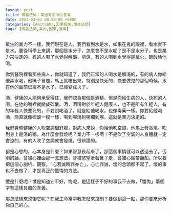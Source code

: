 ```yaml
---
layout: post
title: 傳喜法師：業因有別所受各異
date: 2023-03-03 00:09:00 +0800
categories: [Amitabha,因果報應,傳喜法師]
tags: [傳喜法師,業力,因果,懺悔]
---
```


眾生的業力不一樣，我們現在是人，我們看到水是水，如果在鬼的眼裡，看水就不是水。要從科學上來講，那個是水分子，怎麼會不是水呢？是不是水分子，也是業力來決定的。有的人喝了水覺得解渴、清涼，有的人喝到水覺得是拿火、硫酸給他喝。

你到醫院裡看那些病人，你就知道了，我們正常的人喝水是解渴的，有的病人你給他弄水喝，他嗓子冒煙，馬上就嗆出來。特別是快死的，快要做鬼的那個時候，水在他的面前已經不是水了，已經變成火了。

酒，健康的人能夠承受得住，我們認為那個是酒精。但是你給生病的人，快死的人喝，在他的嘴裡就變成硫酸。酒，酒精對於年輕人健康人，也不是所有年輕人，有的年輕人快要死的，不要說喝酒了，就是給他喝水，也像毒藥一樣。你要給他喝酒，簡直就像硫酸一模一樣，喝到哪燒到哪爛到哪，這就是業力決定的。

我們身體健康的人吹空調很舒服，對病人來說，你給他吹空調，他馬上發高燒。吹到身上是涼的嘛，為什麼會發燒呢？業力不一樣啊！不是吹了空調的人身體就一定會涼的，有的人吹了空調就會發燒，很辨證的。

都是心想的，心本身是什麼？如果智慧長起來了，那這個事情就可以透過去了。否則的話，會被心裡面那一念想法，會被慾望牽著鼻子走，會被心魔帶翻船。所以要把這個心剖析、觀察。「心若滅時罪亦亡」，心亡罪滅，壞的念頭都不起了，壞的事也不去做了，才是真正的懺悔的方法。

懺是什麼呢？懺是知道它不好，悔呢，是這樣子不好的事我不去做，「懺悔」兩個字有這樣具體的含義。

那怎麼樣來駕御它呢？在我生命當中我怎麼來控制？要做到這一點，那你要來分析你自己的心。